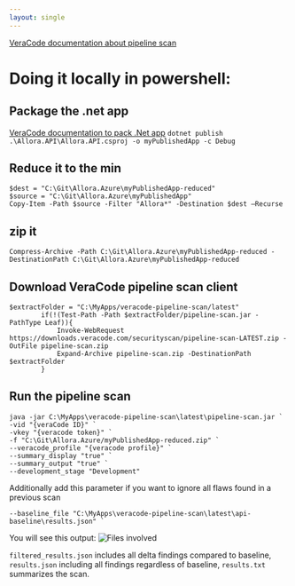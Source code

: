 ```yaml
---
layout: single
---
```

[VeraCode documentation about pipeline scan](https://docs.veracode.com/r/c_about_pipeline_scan)

# Doing it locally in powershell:

## Package the .net app
[VeraCode documentation to pack .Net app](https://docs.veracode.com/r/compilation_net)
```dotnet publish .\Allora.API\Allora.API.csproj -o myPublishedApp -c Debug```

## Reduce it to the min
```
$dest = "C:\Git\Allora.Azure\myPublishedApp-reduced"
$source = "C:\Git\Allora.Azure\myPublishedApp"
Copy-Item -Path $source -Filter "Allora*" -Destination $dest –Recurse
```

## zip it
```
Compress-Archive -Path C:\Git\Allora.Azure\myPublishedApp-reduced -DestinationPath C:\Git\Allora.Azure\myPublishedApp-reduced
```

## Download VeraCode pipeline scan client
```
$extractFolder = "C:\MyApps/veracode-pipeline-scan/latest"
        if(!(Test-Path -Path $extractFolder/pipeline-scan.jar -PathType Leaf)){
            Invoke-WebRequest https://downloads.veracode.com/securityscan/pipeline-scan-LATEST.zip -OutFile pipeline-scan.zip  
            Expand-Archive pipeline-scan.zip -DestinationPath $extractFolder
        }
```

## Run the pipeline scan

```
java -jar C:\MyApps\veracode-pipeline-scan\latest\pipeline-scan.jar `
-vid "{veraCode ID}" `
-vkey "{veracode token}" `
-f "C:\Git\Allora.Azure/myPublishedApp-reduced.zip" `
--veracode_profile "{veracode profile}" `
--summary_display "true" `
--summary_output "true" `
--development_stage "Development"
```

Additionally add this parameter if you want to ignore all flaws found in a previous scan
``` 
--baseline_file "C:\MyApps\veracode-pipeline-scan\latest\api-baseline\results.json" `
```

You will see this output:
![Files involved](/assets/images/cicd/veracode-pipelinescan.PNG)

```filtered_results.json``` includes all delta findings compared to baseline, ```results.json``` including all findings regardless of baseline, ```results.txt``` summarizes the scan.
